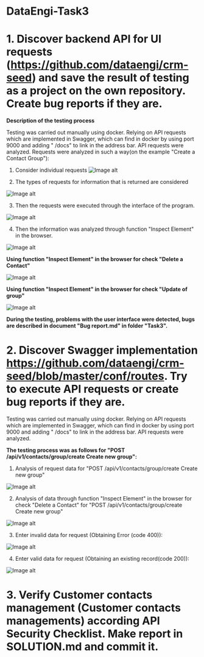 # DataEngi-Task3
**1. Discover backend API for UI requests (https://github.com/dataengi/crm-seed) and save the result of testing as a project on the own repository. Create bug reports if they are.**
==================================
**Description of the testing process**

Testing was carried out manually using docker. Relying on API requests which are implemented in Swagger, which can find in docker by using port 9000 and adding " /docs" to link in the address bar. API requests were analyzed.
Requests were analyzed in such a way(on the example "Create a Contact Group"):

1. Consider individual requests
![Image alt](https://github.com/doctor9393/DataEngi-task-QA/blob/master/Task3/photos/GroupCreate1.jpg)

2. The types of requests for information that is returned are considered

![Image alt](https://github.com/doctor9393/DataEngi-task-QA/blob/master/Task3/photos/GroupCreate2.jpg)

3. Then the requests were executed through the interface of the program.

![Image alt](https://github.com/doctor9393/DataEngi-task-QA/blob/master/Task3/photos/GroupCreate3.jpg)

4. Then the information was analyzed through function "Inspect Element" in the browser.

![Image alt](https://github.com/doctor9393/DataEngi-task-QA/blob/master/Task3/photos/GroupCreate4.jpg)

**Using function "Inspect Element" in the browser for check "Delete a Contact"**

![Image alt](https://github.com/doctor9393/DataEngi-task-QA/blob/master/Task3/photos/Delete%20of%20contacts.jpg)

**Using function "Inspect Element" in the browser for check "Update of group"**

![Image alt](https://github.com/doctor9393/DataEngi-task-QA/blob/master/Task3/photos/UpdateOfGroup.jpg)


**During the testing, problems with the user interface were detected, bugs are described in document "Bug report.md" in folder "Task3".**


**2. Discover Swagger implementation https://github.com/dataengi/crm-seed/blob/master/conf/routes. Try to execute API requests or create bug reports if they are.**
==================================

Testing was carried out manually using docker. Relying on API requests which are implemented in Swagger, which can find in docker by using port 9000 and adding " /docs" to link in the address bar. API requests were analyzed.

**The testing process was as follows for  "POST /api/v1/contacts/group/create Create new group":**

1. Analysis of request data for "POST /api/v1/contacts/group/create Create new group"

![Image alt](https://github.com/doctor9393/DataEngi-task-QA/blob/master/Task3/photos/API1.jpg)

2. Analysis of data through function "Inspect Element" in the browser for check "Delete a Contact" for "POST /api/v1/contacts/group/create Create new group"

![Image alt](https://github.com/doctor9393/DataEngi-task-QA/blob/master/Task3/photos/API2.jpg)

3. Enter invalid data for request (Obtaining Error (code 400)):

![Image alt](https://github.com/doctor9393/DataEngi-task-QA/blob/master/Task3/photos/API3.jpg)

4. Enter valid data for request (Obtaining an existing record(code 200)):

![Image alt](https://github.com/doctor9393/DataEngi-task-QA/blob/master/Task3/photos/API4.jpg)

**3. Verify Customer contacts management (Customer contacts managements) according API Security Checklist. Make report in SOLUTION.md and commit it.**
==================================

